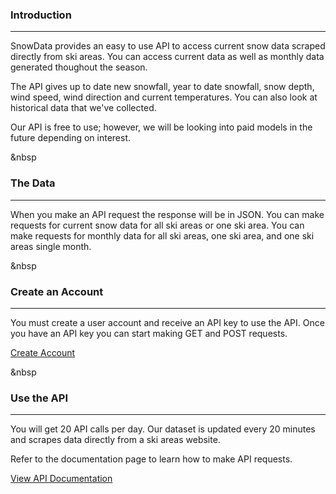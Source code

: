 ### Introduction
***

SnowData provides an easy to use API to access current snow data scraped directly from ski areas. You can access current data as well as monthly data generated thoughout the season. 

The API gives up to date new snowfall, year to date snowfall, snow depth, wind speed, wind direction and current temperatures. You can also look at historical data that we've collected.

Our API is free to use; however, we will be looking into paid models in the future depending on interest.

&nbsp

### The Data
***

When you make an API request the response will be in JSON. You can make requests for current snow data for all ski areas or one ski area. You can make requests for monthly data for all ski areas, one ski area, and one ski areas single month.


&nbsp

### Create an Account
***

You must create a user account and receive an API key to use the API. Once you have an API key you can start making GET and POST requests.

[Create Account](/account)

&nbsp

### Use the API
***

You will get 20 API calls per day. Our dataset is updated every 20 minutes and scrapes data directly from a ski areas website. 

Refer to the documentation page to learn how to make API requests.

[View API Documentation](/api-documentation)
